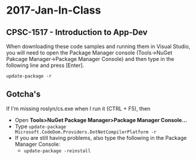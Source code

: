 # 2017-Jan-In-Class
## CPSC-1517 - Introduction to App-Dev

When downloading these code samples and running them in Visual Studio, you will need to open the Package Manager console (Tools->NuGet Pakcage Manager->Package Manager Console) and then type in the following line and press [Enter].

`update-package -r`

## Gotcha's

If I'm missing roslyn/cs.exe when I run it (CTRL + F5), then

* Open **Tools>NuGet Package Manager>Package Manager Console...**
* Type `update-package Microsoft.CodeDom.Providers.DotNetCompilerPlatform -r`
* If you are still having problems, also type the following in the Package Manager Console:
  * `update-package -reinstall`
